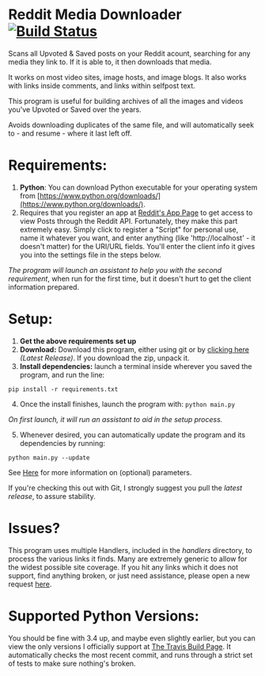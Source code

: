 # Reddit Media Downloader [![Build Status](https://travis-ci.org/shadowmoose/RedditDownloader.svg?branch=master)](https://travis-ci.org/shadowmoose/RedditDownloader)


Scans all Upvoted &amp; Saved posts on your Reddit acount, searching for any media they link to. If it is able to, it then downloads that media. 

It works on most video sites, image hosts, and image blogs.
It also works with links inside comments, and links within selfpost text.

This program is useful for building archives of all the images and videos you've Upvoted or Saved over the years.

Avoids downloading duplicates of the same file, and will automatically seek to - and resume - where it last left off.


# Requirements:
1. **Python**: You can download Python executable for your operating system from [https://www.python.org/downloads/](https://www.python.org/downloads/).
2. Requires that you register an app at [Reddit's App Page](https://www.reddit.com/prefs/apps) to get access to view Posts through the Reddit API. Fortunately, they make this part extremely easy. Simply click to register a "Script" for personal use, name it whatever you want, and enter anything (like 'http://localhost' - it doesn't matter) for the URI/URL fields. You'll enter the client info it gives you into the settings file in the steps below.

*The program will launch an assistant to help you with the second requirement*, when run for the first time, but it doesn't hurt to get the client information prepared.

# Setup:
1. **Get the above requirements set up**
2. **Download:** Download this program, either using git or by [clicking here](../../releases/latest) *(Latest Release)*. If you download the zip, unpack it.
3. **Install dependencies:** launch a terminal inside wherever you saved the program, and run the line:

```pip install -r requirements.txt```

4. Once the install finishes, launch the program with:
```python main.py```

*On first launch, it will run an assistant to aid in the setup process.*

5. Whenever desired, you can automatically update the program and its dependencies by running:
```
python main.py --update
```

See [Here](Argument_Guide.md) for more information on (optional) parameters.

If you're checking this out with Git, I strongly suggest you pull the *latest release*, to assure stability.

# Issues?
This program uses multiple Handlers, included in the *handlers* directory, to process the various links it finds. Many are extremely generic to allow for the widest possible site coverage.
If you hit any links which it does not support, find anything broken, or just need assistance, please open a new request [here](../../issues/new).

# Supported Python Versions:
You should be fine with 3.4 up, and maybe even slightly earlier, but you can view the only versions I officially support at [The Travis Build Page](https://travis-ci.org/shadowmoose/RedditDownloader). It automatically checks the most recent commit, and runs through a strict set of tests to make sure nothing's broken.
